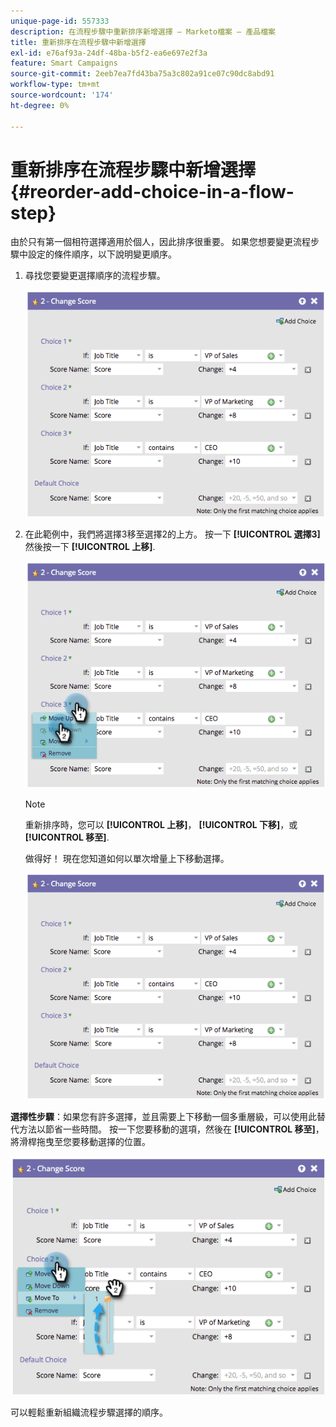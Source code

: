 ```yaml
---
unique-page-id: 557333
description: 在流程步驟中重新排序新增選擇 — Marketo檔案 — 產品檔案
title: 重新排序在流程步驟中新增選擇
exl-id: e76af93a-24df-48ba-b5f2-ea6e697e2f3a
feature: Smart Campaigns
source-git-commit: 2eeb7ea7fd43ba75a3c802a91ce07c90dc8abd91
workflow-type: tm+mt
source-wordcount: '174'
ht-degree: 0%

---
```


# 重新排序在流程步驟中新增選擇 {#reorder-add-choice-in-a-flow-step}

由於只有第一個相符選擇適用於個人，因此排序很重要。 如果您想要變更流程步驟中設定的條件順序，以下說明變更順序。

1. 尋找您要變更選擇順序的流程步驟。

   ![](assets/one.png)

1. 在此範例中，我們將選擇3移至選擇2的上方。 按一下 **[!UICONTROL 選擇3]** 然後按一下 **[!UICONTROL 上移]**.

   ![](assets/two.png)

   >[!NOTE]
   >
   >重新排序時，您可以 **[!UICONTROL 上移]**， **[!UICONTROL 下移]**，或 **[!UICONTROL 移至]**.

   做得好！ 現在您知道如何以單次增量上下移動選擇。

   ![](assets/three.png)

**選擇性步驟**：如果您有許多選擇，並且需要上下移動一個多重層級，可以使用此替代方法以節省一些時間。 按一下您要移動的選項，然後在 **[!UICONTROL 移至]**，將滑桿拖曳至您要移動選擇的位置。

![](assets/four.png)

可以輕鬆重新組織流程步驟選擇的順序。
